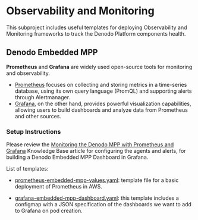 # Observability and Monitoring

This subproject includes useful templates for deploying Observability and Monitoring frameworks to track the Denodo Platform components health.  

## Denodo Embedded MPP

**Prometheus** and **Grafana** are widely used open-source tools for monitoring and observability.

- [Prometheus](https://prometheus.io/) focuses on collecting and storing metrics in a time-series database, using its own query language (PromQL) and supporting alerts through Alertmanager.
- [Grafana](https://prometheus.io/), on the other hand, provides powerful visualization capabilities, allowing users to build dashboards and analyze data from Prometheus and other sources.

### Setup Instructions

Please review the [Monitoring the Denodo MPP with Prometheus and Grafana](https://community.denodo.com/kb/en/view/document/Monitoring%20the%20Denodo%20MPP%20with%20Prometheus%20and%20Grafana) Knowledge Base article for configuring the agents and alerts, for building a Denodo Embedded MPP Dashboard in Grafana.

List of templates: 
* [prometheus-embedded-mpp-values.yaml](prometheus-embedded-mpp-values.yaml): template file for a basic deployment of Prometheus in AWS.   
  
* [grafana-embedded-mpp-dashboard.yaml](grafana-embedded-mpp-dashboard.yaml): this template includes a configmap with a JSON specification of the dashboards we want to add to Grafana on pod creation.